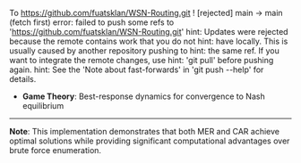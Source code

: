To https://github.com/fuatsklan/WSN-Routing.git
 ! [rejected]        main -> main (fetch first)
error: failed to push some refs to 'https://github.com/fuatsklan/WSN-Routing.git'
hint: Updates were rejected because the remote contains work that you do not
hint: have locally. This is usually caused by another repository pushing to
hint: the same ref. If you want to integrate the remote changes, use
hint: 'git pull' before pushing again.
hint: See the 'Note about fast-forwards' in 'git push --help' for details.
- **Game Theory**: Best-response dynamics for convergence to Nash equilibrium

---

**Note**: This implementation demonstrates that both MER and CAR achieve optimal solutions while providing significant computational advantages over brute force enumeration.

